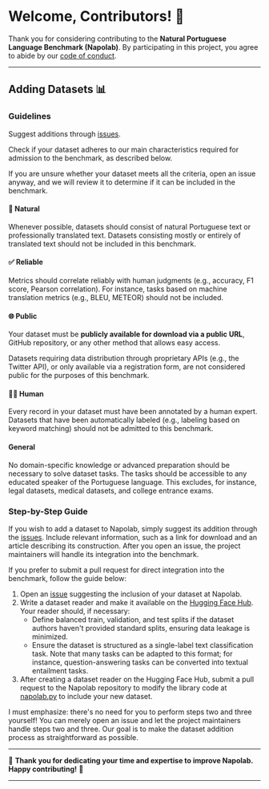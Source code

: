 # Welcome, Contributors! 🌟

Thank you for considering contributing to the **Natural Portuguese Language Benchmark (Napolab)**. By participating in this project, you agree to abide by our [code of conduct](CODE_OF_CONDUCT.md).

---

## Adding Datasets 📊

### Guidelines 

Suggest additions through [issues](https://github.com/ruanchaves/napolab/issues).

Check if your dataset adheres to our main characteristics required for admission to the benchmark, as described below. 

If you are unsure whether your dataset meets all the criteria, open an issue anyway, and we will review it to determine if it can be included in the benchmark. 

#### 🌿 **Natural**

Whenever possible, datasets should consist of natural Portuguese text or professionally translated text. Datasets consisting mostly or entirely of translated text should not be included in this benchmark.

#### ✅ **Reliable**

Metrics should correlate reliably with human judgments (e.g., accuracy, F1 score, Pearson correlation). For instance, tasks based on machine translation metrics (e.g., BLEU, METEOR) should not be included.

#### 🌐 **Public**

Your dataset must be **publicly available for download via a public URL**, GitHub repository, or any other method that allows easy access. 

Datasets requiring data distribution through proprietary APIs (e.g., the Twitter API), or only available via a registration form, are not considered public for the purposes of this benchmark.

#### 👩‍🔧 **Human**

Every record in your dataset must have been annotated by a human expert. Datasets that have been automatically labeled (e.g., labeling based on keyword matching) should not be admitted to this benchmark.

#### **General**

No domain-specific knowledge or advanced preparation should be necessary to solve dataset tasks. The tasks should be accessible to any educated speaker of the Portuguese language. This excludes, for instance, legal datasets, medical datasets, and college entrance exams.

### Step-by-Step Guide

If you wish to add a dataset to Napolab, simply suggest its addition through the [issues](https://github.com/ruanchaves/napolab/issues). Include relevant information, such as a link for download and an article describing its construction. 
After you open an issue, the project maintainers will handle its integration into the benchmark.

If you prefer to submit a pull request for direct integration into the benchmark, follow the guide below:

1. Open an [issue](https://github.com/ruanchaves/napolab/issues) suggesting the inclusion of your dataset at Napolab.
2. Write a dataset reader and make it available on the [Hugging Face Hub](https://huggingface.co/datasets). Your reader should, if necessary:
   - Define balanced train, validation, and test splits if the dataset authors haven't provided standard splits, ensuring data leakage is minimized.
   - Ensure the dataset is structured as a single-label text classification task. Note that many tasks can be adapted to this format; for instance, question-answering tasks can be converted into textual entailment tasks.
3. After creating a dataset reader on the Hugging Face Hub, submit a pull request to the Napolab repository to modify the library code at [napolab.py](https://github.com/ruanchaves/napolab/blob/main/src/napolab/napolab.py) to include your new dataset.

I must emphasize: there's no need for you to perform steps two and three yourself! You can merely open an issue and let the project maintainers handle steps two and three. Our goal is to make the dataset addition process as straightforward as possible.

---

🎉 **Thank you for dedicating your time and expertise to improve Napolab. Happy contributing!** 🎉

---
